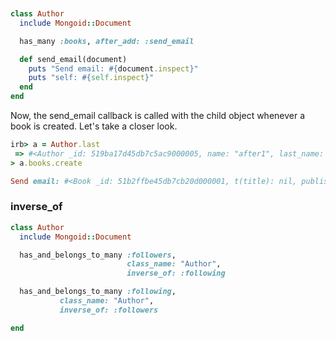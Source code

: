 ```ruby


class Author
  include Mongoid::Document

  has_many :books, after_add: :send_email

  def send_email(document)
    puts "Send email: #{document.inspect}"
    puts "self: #{self.inspect}"
  end
end
```


Now, the send_email callback is called with the child object whenever a book is created. Let's take a closer look.

```ruby
irb> a = Author.last
 => #<Author _id: 519ba17d45db7c5ac9000005, name: "after1", last_name: nil, wallet: nil, password: nil> 
> a.books.create

Send email: #<Book _id: 51b2ffbe45db7cb20d000001, t(title): nil, published_date: nil, is_best_seller: false, awards: [], reviews: nil, currency: nil, author_id: "519ba17d45db7c5ac9000005">

```


### inverse_of

```ruby
class Author
  include Mongoid::Document

  has_and_belongs_to_many :followers, 
                          class_name: "Author",
                          inverse_of: :following

  has_and_belongs_to_many :following, 
           class_name: "Author",
           inverse_of: :followers

end
```
